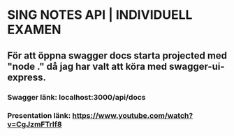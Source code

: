 # SING NOTES API | INDIVIDUELL EXAMEN
## För att öppna swagger docs starta projected med "node ." då jag har valt att köra med swagger-ui-express.
### Swagger länk: localhost:3000/api/docs
### Presentation länk: https://www.youtube.com/watch?v=CgJzmFTrIf8